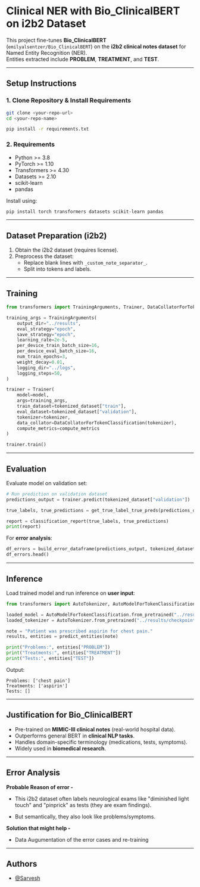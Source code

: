 # Clinical NER with Bio_ClinicalBERT on i2b2 Dataset

This project fine-tunes **Bio_ClinicalBERT** (`emilyalsentzer/Bio_ClinicalBERT`) on the **i2b2 clinical notes dataset** for Named Entity Recognition (NER).  
Entities extracted include **PROBLEM**, **TREATMENT**, and **TEST**.

---

## Setup Instructions

### 1. Clone Repository & Install Requirements
```bash
git clone <your-repo-url>
cd <your-repo-name>

pip install -r requirements.txt
```

### 2. Requirements
- Python >= 3.8
- PyTorch >= 1.10
- Transformers >= 4.30
- Datasets >= 2.10
- scikit-learn
- pandas

Install using:
```bash
pip install torch transformers datasets scikit-learn pandas
```

---

## Dataset Preparation (i2b2)

1. Obtain the i2b2 dataset (requires license).  
2. Preprocess the dataset:
   - Replace blank lines with `_custom_note_separator_`.
   - Split into tokens and labels.  

---

## Training

```python
from transformers import TrainingArguments, Trainer, DataCollatorForTokenClassification

training_args = TrainingArguments(
    output_dir="../results",
    eval_strategy="epoch",
    save_strategy="epoch",
    learning_rate=2e-5,
    per_device_train_batch_size=16,
    per_device_eval_batch_size=16,
    num_train_epochs=3,
    weight_decay=0.01,
    logging_dir="../logs",
    logging_steps=50,
)

trainer = Trainer(
    model=model,
    args=training_args,
    train_dataset=tokenized_dataset["train"],
    eval_dataset=tokenized_dataset["validation"],
    tokenizer=tokenizer,
    data_collator=DataCollatorForTokenClassification(tokenizer),
    compute_metrics=compute_metrics
)

trainer.train()
```

---

## Evaluation

Evaluate model on validation set:
```python
# Run prediction on validation dataset
predictions_output = trainer.predict(tokenized_dataset["validation"])

true_labels, true_predictions = get_true_label_true_preds(predictions_output)

report = classification_report(true_labels, true_predictions)
print(report)
```

For **error analysis**:
```python
df_errors = build_error_dataframe(predictions_output, tokenized_dataset["validation"], id2label, tokenizer)
df_errors.head()
```

---

## Inference

Load trained model and run inference on **user input**:
```python
from transformers import AutoTokenizer, AutoModelForTokenClassification

loaded_model = AutoModelForTokenClassification.from_pretrained("../results/checkpoint-best")
loaded_tokenizer = AutoTokenizer.from_pretrained("../results/checkpoint-best")

note = "Patient was prescribed aspirin for chest pain."
results, entities = predict_entities(note)

print("Problems:", entities["PROBLEM"])
print("Treatments:", entities["TREATMENT"])
print("Tests:", entities["TEST"])
```

Output:
```
Problems: ['chest pain']
Treatments: ['aspirin']
Tests: []
```

---

## Justification for Bio_ClinicalBERT

- Pre-trained on **MIMIC-III clinical notes** (real-world hospital data).  
- Outperforms general BERT in **clinical NLP tasks**.  
- Handles domain-specific terminology (medications, tests, symptoms).  
- Widely used in **biomedical research**.

---

## Error Analysis

**Probable Reason of error -**

- This i2b2 dataset often labels neurological exams like "diminished light touch" and "pinprick" as tests (they are exam findings).

- But semantically, they also look like problems/symptoms.

**Solution that might help -**
- Data Augumentation of the error cases and re-training

---

## Authors

- [@Sarvesh](https://github.com/Sarvesh326)
